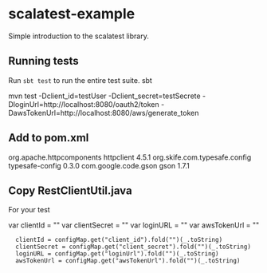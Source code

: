 # scalatest-example

Simple introduction to the scalatest library.

## Running tests

Run `sbt test` to run the entire test suite.
sbt 

mvn test -Dclient_id=testUser -Dclient_secret=testSecrete -DloginUrl=http://localhost:8080/oauth2/token -DawsTokenUrl=http://localhost:8080/aws/generate_token


Add to pom.xml
--------------          
<dependency>
    <groupId>org.apache.httpcomponents</groupId>
    <artifactId>httpclient</artifactId>
    <version>4.5.1</version>
</dependency>
<dependency>
    <groupId>org.skife.com.typesafe.config</groupId>
    <artifactId>typesafe-config</artifactId>
    <version>0.3.0</version>
</dependency>
<dependency>
    <groupId>com.google.code.gson</groupId>
    <artifactId>gson</artifactId>
    <version>1.7.1</version>
</dependency>

Copy RestClientUtil.java
------------------------
For your test

  var clientId = ""
  var clientSecret = ""
  var loginURL = ""
  var awsTokenUrl = ""
  
  
      clientId = configMap.get("client_id").fold("")(_.toString)
      clientSecret = configMap.get("client_secret").fold("")(_.toString)
      loginURL = configMap.get("loginUrl").fold("")(_.toString)
      awsTokenUrl = configMap.get("awsTokenUrl").fold("")(_.toString)
  
  